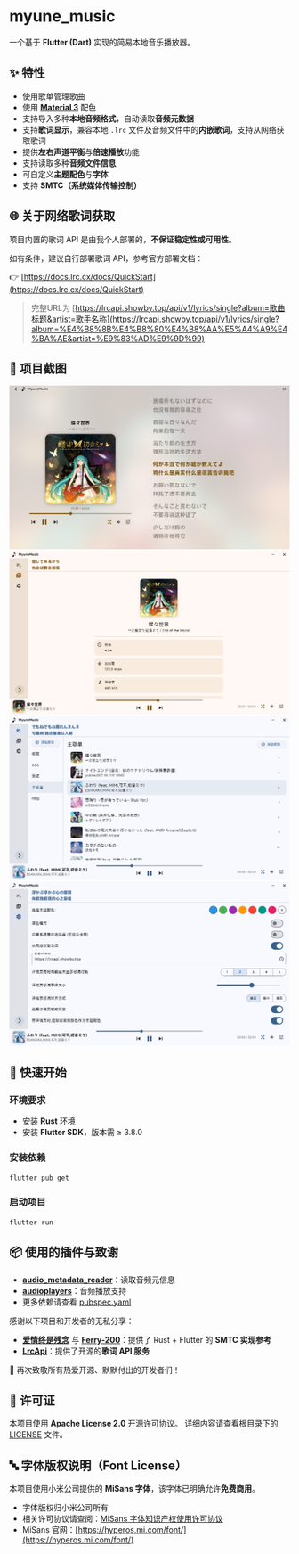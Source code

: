# myune\_music

一个基于 **Flutter (Dart)** 实现的简易本地音乐播放器。

## ✨ 特性

* 使用歌单管理歌曲
* 使用 [**Material 3**](https://m3.material.io/) 配色
* 支持导入多种**本地音频格式**，自动读取**音频元数据**
* 支持**歌词显示**，兼容本地 `.lrc` 文件及音频文件中的**内嵌歌词**，支持从网络获取歌词
* 提供**左右声道平衡**与**倍速播放**功能
* 支持读取多种**音频文件信息**
* 可自定义**主题配色**与**字体**
* 支持 **SMTC（系统媒体传输控制）**

## 🌐 关于网络歌词获取

项目内置的歌词 API 是由我个人部署的，**不保证稳定性或可用性**。

如有条件，建议自行部署歌词 API，参考官方部署文档：

👉 [https://docs.lrc.cx/docs/QuickStart](https://docs.lrc.cx/docs/QuickStart)

> 完整URL为 [https://lrcapi.showby.top/api/v1/lyrics/single?album=歌曲标题&artist=歌手名称](https://lrcapi.showby.top/api/v1/lyrics/single?album=%E4%B8%8B%E4%B8%80%E4%B8%AA%E5%A4%A9%E4%BA%AE&artist=%E9%83%AD%E9%9D%99)

## 📸 项目截图
![](screenshot/92379F29815DB2236510F9AD0C520ECD.png)
![](screenshot/57116242568D08EF8791737C8D881C06.png)
![](screenshot/D022283844CC6305B4473129E49BBAE2.png) 
![](screenshot/ADDF04814968BACDC75CAD173DA0C4AD.png)

## 🚀 快速开始

### 环境要求

* 安装 **Rust** 环境
* 安装 **Flutter SDK**，版本需 ≥ 3.8.0

### 安装依赖

```bash
flutter pub get
```

### 启动项目

```bash
flutter run
```

## 📦 使用的插件与致谢

* [**audio\_metadata\_reader**](https://pub.dev/packages/audio_metadata_reader)：读取音频元信息
* [**audioplayers**](https://pub.dev/packages/audioplayers)：音频播放支持
* 更多依赖请查看 [pubspec.yaml](pubspec.yaml)

感谢以下项目和开发者的无私分享：

* [**爱情终是残念**](https://aqzscn.cn/archives/flutter-smtc) 与 [**Ferry-200**](https://github.com/Ferry-200/coriander_player)：提供了 Rust + Flutter 的 **SMTC 实现参考**
* [**LrcApi**](https://github.com/HisAtri/LrcApi)：提供了开源的**歌词 API 服务**

🙏 再次致敬所有热爱开源、默默付出的开发者们！

## 📄 许可证

本项目使用 **Apache License 2.0** 开源许可协议。
详细内容请查看根目录下的 [LICENSE](/LICENSE) 文件。

## 🔤 字体版权说明（Font License）

本项目使用小米公司提供的 **MiSans 字体**，该字体已明确允许**免费商用**。

* 字体版权归小米公司所有
* 相关许可协议请查阅：[MiSans 字体知识产权使用许可协议](https://hyperos.mi.com/font-download/MiSans%E5%AD%97%E4%BD%93%E7%9F%A5%E8%AF%86%E4%BA%A7%E6%9D%83%E8%AE%B8%E5%8F%AF%E5%8D%8F%E8%AE%AE.pdf)
* MiSans 官网：[https://hyperos.mi.com/font/](https://hyperos.mi.com/font/)

